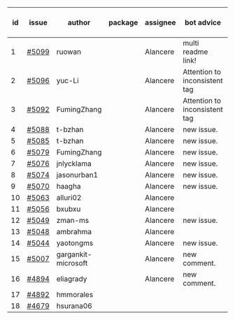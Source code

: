 | id | issue | author | package | assignee | bot advice | created date of issue | target release date | date from target |
| ------ | ------ | ------ | ------ | ------ | ------ | ------ | ------ | :-----: |
| 1 | [#5099](https://github.com/Azure/sdk-release-request/issues/5099) | ruowan |  | Alancere | multi readme link! | 04-01 | 04-26 |  |
| 2 | [#5096](https://github.com/Azure/sdk-release-request/issues/5096) | yuc-Li |  | Alancere | Attention to inconsistent tag | 03-29 | 04-26 |  |
| 3 | [#5092](https://github.com/Azure/sdk-release-request/issues/5092) | FumingZhang |  | Alancere | Attention to inconsistent tag | 03-27 | 04-26 |  |
| 4 | [#5088](https://github.com/Azure/sdk-release-request/issues/5088) | t-bzhan |  | Alancere | new issue. | 03-27 | 04-26 |  |
| 5 | [#5085](https://github.com/Azure/sdk-release-request/issues/5085) | t-bzhan |  | Alancere | new issue. | 03-27 | 04-26 |  |
| 6 | [#5079](https://github.com/Azure/sdk-release-request/issues/5079) | FumingZhang |  | Alancere | new issue. | 03-25 | 04-26 |  |
| 7 | [#5076](https://github.com/Azure/sdk-release-request/issues/5076) | jnlycklama |  | Alancere | new issue. | 03-22 | 04-26 |  |
| 8 | [#5074](https://github.com/Azure/sdk-release-request/issues/5074) | jasonurban1 |  | Alancere | new issue. | 03-22 | 04-26 |  |
| 9 | [#5070](https://github.com/Azure/sdk-release-request/issues/5070) | haagha |  | Alancere | new issue. | 03-21 | 04-26 |  |
| 10 | [#5063](https://github.com/Azure/sdk-release-request/issues/5063) | alluri02 |  | Alancere |  | 03-20 | 04-26 |  |
| 11 | [#5056](https://github.com/Azure/sdk-release-request/issues/5056) | bxubxu |  | Alancere |  | 03-18 | 04-26 |  |
| 12 | [#5049](https://github.com/Azure/sdk-release-request/issues/5049) | zman-ms |  | Alancere | new issue. | 03-15 | 04-26 |  |
| 13 | [#5048](https://github.com/Azure/sdk-release-request/issues/5048) | ambrahma |  | Alancere |  | 03-15 | 04-26 |  |
| 14 | [#5044](https://github.com/Azure/sdk-release-request/issues/5044) | yaotongms |  | Alancere | new issue. | 03-13 | 04-26 |  |
| 15 | [#5007](https://github.com/Azure/sdk-release-request/issues/5007) | gargankit-microsoft |  | Alancere | new comment. | 02-28 | 03-22 |  |
| 16 | [#4894](https://github.com/Azure/sdk-release-request/issues/4894) | eliagrady |  | Alancere | new comment. | 01-18 | 03-22 |  |
| 17 | [#4892](https://github.com/Azure/sdk-release-request/issues/4892) | hmmorales |  |  |  | 01-16 |  | 0 |
| 18 | [#4679](https://github.com/Azure/sdk-release-request/issues/4679) | hsurana06 |  |  |  | 10-23 |  | 0 |
